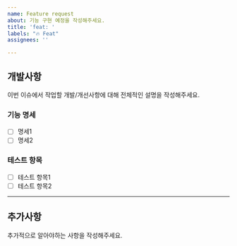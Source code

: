 ```yaml
---
name: Feature request
about: 기능 구현 예정을 작성해주세요.
title: 'feat: '
labels: "🔥 Feat"
assignees: ''

---
```


## 개발사항

이번 이슈에서 작업할 개발/개선사항에 대해 전체적인 설명을 작성해주세요.

### 기능 명세

- [ ] 명세1
- [ ] 명세2

### 테스트 항목

- [ ] 테스트 항목1
- [ ] 테스트 항목2

---


## 추가사항

추가적으로 알아야하는 사항을 작성해주세요.
